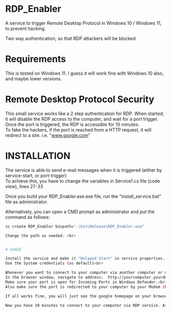 # RDP_Enabler
A service to trigger Remote Desktop Protocol in Windows 10 / Windows 11, to prevent hacking.<br>

Two way authentication, so that RDP attackers will be blocked. <br>


# Requirements
This is tested on Windows 11. I guess it will work fine with Windows 10 also, and maybe lower versions.

# Remote Desktop Protocol Security
This small service works like a 2 step authentication for RDP. When started, it will disable the RDP access to the computer, and wait for a port trigger. <br>
Once the port is triggered, the RDP is accessible for 10 minutes. <br>
To fake the hackers, if the port is reached from a HTTP request, it will redirect to a site. i.e. "www.google.com"

# INSTALLATION
The service is able to send e-mail messages when it is triggered (either by service-start, or port-trigger)<br>
To achieve this, you have to change the variables in Service1.cs file (code view), lines 27-33<br>

Once you build your RDP_Enabler.exe.exe file, run the "install_service.bat" file as administrator.<br>

Alternatively, you can open a CMD prompt as administrator and put the command as follows: <br>
  ```bash
  sc create RDP_Enabler binpath=".\bin\Release\RDP_Enabler.exe" 

Change the path as needed. <br>


# USAGE

Install the service and make it "Delayed Start" in service properties. <br>
Use the System credentials (as default)<br>

Whenever you want to connect to your computer via another computer or mobile app (like RD Client in iPhobne), first open a browser.<br>
In the browser window, navigate to address:  http://yourcomputer.yourdomain.com:10010  (change the 10010 if you changed that in the code)<br>
Make sure your port is open for Incoming Ports in Windows Defender.<br>
Also make sure the port is redirected to your computer by your Modem (Port mapping)<br><br>

If all works fine, you will just see the google homepage on your browser, and you will recieve an email at the same time, warning you that the RDP is enabled.<br><br>

Now you have 10 minutes to connect to your computer via RDP service. After 10 minutes, it will disable automatically and warn you that RDP is disabled agian.<br><br>


